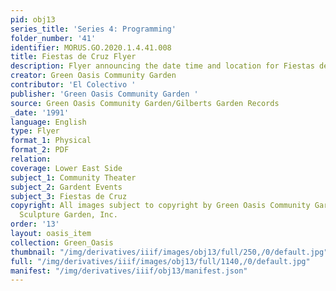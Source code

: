 ```yaml
---
pid: obj13
series_title: 'Series 4: Programming'
folder_number: '41'
identifier: MORUS.GO.2020.1.4.41.008
title: Fiestas de Cruz Flyer
description: Flyer announcing the date time and location for Fiestas de Cruz.
creator: Green Oasis Community Garden
contributor: 'El Colectivo '
publisher: 'Green Oasis Community Garden '
source: Green Oasis Community Garden/Gilberts Garden Records
_date: '1991'
language: English
type: Flyer
format_1: Physical
format_2: PDF
relation:
coverage: Lower East Side
subject_1: Community Theater
subject_2: Gardent Events
subject_3: Fiestas de Cruz
copyright: All images subject to copyright by Green Oasis Community Garden/Gilberts
  Sculpture Garden, Inc.
order: '13'
layout: oasis_item
collection: Green_Oasis
thumbnail: "/img/derivatives/iiif/images/obj13/full/250,/0/default.jpg"
full: "/img/derivatives/iiif/images/obj13/full/1140,/0/default.jpg"
manifest: "/img/derivatives/iiif/obj13/manifest.json"
---
```

